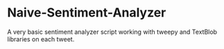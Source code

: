 # Naive-Sentiment-Analyzer
A very basic sentiment analyzer script working with tweepy and TextBlob libraries on each tweet. 
